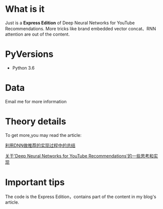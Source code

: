 # What is it
Just is a **Express Edition** of Deep Neural Networks for YouTube Recommendations. More tricks like brand embedded vector concat、RNN attention are out of the content.

# PyVersions
- Python 3.6

# Data
Email me for more information

# Theory details
To get more,you may read the article:

[利用DNN做推荐的实现过程中的总结](https://zhuanlan.zhihu.com/p/38638747)

[关于'Deep Neural Networks for YouTube Recommendations'的一些思考和实现](http://shataowei.com/2018/06/26/关于'Deep%20Neural%20Networks%20for%20YouTube%20Recommendations'的一些思考和实现/)

# Important tips
The code is the Express Edition，contains part of the content in my blog's article.
